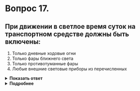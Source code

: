 # Вопрос 17.

## При движении в светлое время суток на транспортном средстве должны быть включены:

1. Только дневные ходовые огни
2. Только фары ближнего света
3. Только противотуманные фары
4. Любые внешние световые приборы из перечисленных

<details>
<summary><b>Показать ответ</b></summary>
Правильный ответ: 4
</details>
<details>
<summary><b>Подробнее</b></summary>
В светлое время суток на всех движущихся транспортных средствах с целью их обозначения должны включаться фары ближнего света или дневные ходовые огни. Вместо ближнего света для этой цели, допускается применять противотуманные фары.
Правильный ответ - любые из перечисленных.
(Пункты 19.4, 19.5 ПДД)
</details>